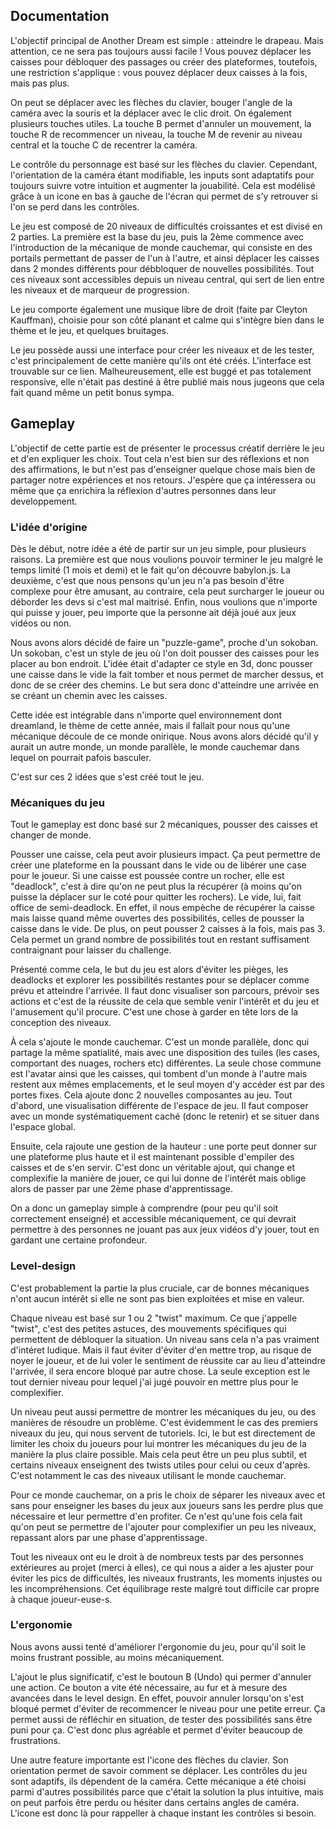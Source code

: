 ## Documentation

L'objectif principal de Another Dream est simple : atteindre le drapeau. Mais attention, ce ne sera pas toujours aussi facile ! Vous pouvez déplacer les caisses pour débloquer des passages ou créer des plateformes, toutefois, une restriction s'applique : vous pouvez déplacer deux caisses à la fois, mais pas plus.

On peut se déplacer avec les flèches du clavier, bouger l'angle de la caméra avec la souris et la déplacer avec le clic droit. On également plusieurs touches utiles. La touche B permet d'annuler un mouvement, la touche R de recommencer un niveau, la touche M de revenir au niveau central et la touche C de recentrer la caméra.

Le contrôle du personnage est basé sur les flèches du clavier. Cependant, l'orientation de la caméra étant modifiable, les inputs sont adaptatifs pour toujours suivre votre intuition et augmenter la jouabilité. Cela est modélisé grâce à un icone en bas à gauche de l'écran qui permet de s'y retrouver si l'on se perd dans les contrôles.

Le jeu est composé de 20 niveaux de difficultés croissantes et est divisé en 2 parties. La première est la base du jeu, puis la 2ème commence avec l'introduction de la mécanique de monde cauchemar, qui consiste en des portails permettant de passer de l'un à l'autre, et ainsi déplacer les caisses dans 2 mondes différents pour débbloquer de nouvelles possibilités.
Tout ces niveaux sont accessibles depuis un niveau central, qui sert de lien entre les niveaux et de marqueur de progression.

Le jeu comporte également une musique libre de droit (faite par Cleyton Kauffman), choisie pour son côté planant et calme qui s'intègre bien dans le thème et le jeu, et quelques bruitages.

Le jeu possède aussi une interface pour créer les niveaux et de les tester, c'est principalement de cette manière qu'ils ont été créés. L'interface est trouvable sur ce lien. Malheureusement, elle est buggé et pas totalement responsive, elle n'était pas destiné à être publié mais nous jugeons que cela fait quand même un petit bonus sympa.


## Gameplay

L'objectif de cette partie est de présenter le processus créatif derrière le jeu et d'en expliquer les choix. Tout cela n'est bien sur des réflexions et non des affirmations, le but n'est pas d'enseigner quelque chose mais bien de partager notre expériences et nos retours. J'espère que ça intéressera ou même que ça enrichira la réflexion d'autres personnes dans leur developpement.

### L'idée d'origine

Dès le début, notre idée a été de partir sur un jeu simple, pour plusieurs raisons. La première est que nous voulions pouvoir terminer le jeu malgré le temps limité (1 mois et demi) et le fait qu'on découvre babylon.js. La deuxième, c'est que nous pensons qu'un jeu n'a pas besoin d'être complexe pour être amusant, au contraire, cela peut surcharger le joueur ou déborder les devs si c'est mal maitrisé. Enfin, nous voulions que n'importe qui puisse y jouer, peu importe que la personne ait déjà joué aux jeux vidéos ou non.

Nous avons alors décidé de faire un "puzzle-game", proche d'un sokoban. Un sokoban, c'est un style de jeu où l'on doit pousser des caisses pour les placer au bon endroit. L'idée était d'adapter ce style en 3d, donc pousser une caisse dans le vide la fait tomber et nous permet de marcher dessus, et donc de se créer des chemins. Le but sera donc d'atteindre une arrivée en se créant un chemin avec les caisses.

Cette idée est intégrable dans n'importe quel environnement dont dreamland, le thème de cette année, mais il fallait pour nous qu'une mécanique découle de ce monde onirique. Nous avons alors décidé qu'il y aurait un autre monde, un monde parallèle, le monde cauchemar dans lequel on pourrait pafois basculer.

C'est sur ces 2 idées que s'est créé tout le jeu.

### Mécaniques du jeu

Tout le gameplay est donc basé sur 2 mécaniques, pousser des caisses et changer de monde. 

Pousser une caisse, cela peut avoir plusieurs impact. Ça peut permettre de créer une plateforme en la poussant dans le vide ou de libérer une case pour le joueur. Si une caisse est poussée contre un rocher, elle est "deadlock", c'est à dire qu'on ne peut plus la récupérer (à moins qu'on puisse la déplacer sur le coté pour quitter les rochers). Le vide, lui, fait office de semi-deadlock. En effet, il nous empèche de récupérer la caisse mais laisse quand même ouvertes des possibilités, celles de pousser la caisse dans le vide. De plus, on peut pousser 2 caisses à la fois, mais pas 3. Cela permet un grand nombre de possibilités tout en restant suffisament contraignant pour laisser du challenge.

Présenté comme cela, le but du jeu est alors d'éviter les pièges, les deadlocks et explorer les possibilités restantes pour se déplacer comme prévu et atteindre l'arrivée. Il faut donc visualiser son parcours, prévoir ses actions et c'est de la réussite de cela que semble venir l'intérêt et du jeu et l'amusement qu'il procure. C'est une chose à garder en tête lors de la conception des niveaux.

À cela s'ajoute le monde cauchemar. C'est un monde parallèle, donc qui partage la même spatialité, mais avec une disposition des tuiles (les cases, comportant des nuages, rochers etc) différentes. La seule chose commune est l'avatar ainsi que les caisses, qui tombent d'un monde à l'autre mais restent aux mêmes emplacements, et le seul moyen d'y accéder est par des portes fixes. Cela ajoute donc 2 nouvelles composantes au jeu. Tout d'abord, une visualisation différente de l'espace de jeu. Il faut composer avec un monde systématiquement caché (donc le retenir) et se situer dans l'espace global.

Ensuite, cela rajoute une gestion de la hauteur : une porte peut donner sur une plateforme plus haute et il est maintenant possible d'empiler des caisses et de s'en servir. C'est donc un véritable ajout, qui change et complexifie la manière de jouer, ce qui lui donne de l'intérêt mais oblige alors de passer par une 2ème phase d'apprentissage.

On a donc un gameplay simple à comprendre (pour peu qu'il soit correctement enseigné) et accessible mécaniquement, ce qui devrait permettre à des personnes ne jouant pas aux jeux vidéos d'y jouer, tout en gardant une certaine profondeur.

### Level-design

C'est probablement la partie la plus cruciale, car de bonnes mécaniques n'ont aucun intérêt si elle ne sont pas bien exploitées et mise en valeur.

Chaque niveau est basé sur 1 ou 2 "twist" maximum. Ce que j'appelle "twist", c'est des petites astuces, des mouvements spécifiques qui permettent de débloquer la situation. Un niveau sans cela n'a pas vraiment d'intéret ludique. Mais il faut éviter d'éviter d'en mettre trop, au risque de noyer le joueur, et de lui voler le sentiment de réussite car au lieu d'atteindre l'arrivée, il sera encore bloqué par autre chose. La seule exception est le tout dernier niveau pour lequel j'ai jugé pouvoir en mettre plus pour le complexifier.

Un niveau peut aussi permettre de montrer les mécaniques du jeu, ou des manières de résoudre un problème. C'est évidemment le cas des premiers niveaux du jeu, qui nous servent de tutoriels. Ici, le but est directement de limiter les choix du joueurs pour lui montrer les mécaniques du jeu de la manière la plus claire possible. Mais cela peut être un peu plus subtil, et certains niveaux enseignent des twists utiles pour celui ou ceux d'après. C'est notamment le cas des niveaux utilisant le monde cauchemar.

Pour ce monde cauchemar, on a pris le choix de séparer les niveaux avec et sans pour enseigner les bases du jeux aux joueurs sans les perdre plus que nécessaire et leur permettre d'en profiter. Ce n'est qu'une fois cela fait qu'on peut se permettre de l'ajouter pour complexifier un peu les niveaux, repassant alors par une phase d'apprentissage.

Tout les niveaux ont eu le droit à de nombreux tests par des personnes extérieures au projet (merci à elles), ce qui nous a aider a les ajuster pour éviter les pics de difficultés, les niveaux frustrants, les moments injustes ou les incompréhensions. Cet équilibrage reste malgré tout difficile car propre à chaque joueur-euse-s.

### L'ergonomie

Nous avons aussi tenté d'améliorer l'ergonomie du jeu, pour qu'il soit le moins frustrant possible, au moins mécaniquement.

L'ajout le plus significatif, c'est le boutoun B (Undo) qui permer d'annuler une action. Ce bouton a vite été nécessaire, au fur et à mesure des avancées dans le level design. En effet, pouvoir annuler lorsqu'on s'est bloqué permet d'éviter de recommencer le niveau pour une petite erreur. Ça permet aussi de réfléchir en situation, de tester des possibilités sans être puni pour ça. C'est donc plus agréable et permet d'éviter beaucoup de frustrations.

Une autre feature importante est l'icone des flèches du clavier. Son orientation permet de savoir comment se déplacer. Les contrôles du jeu sont adaptifs, ils dépendent de la caméra. Cette mécanique a été choisi parmi d'autres possibilités parce que c'était la solution la plus intuitive, mais on peut parfois être perdu ou hésiter dans certains angles de caméra. L'icone est donc là pour rappeller à chaque instant les contrôles si besoin.